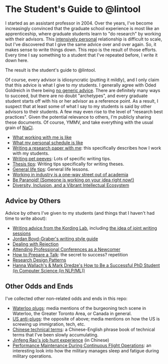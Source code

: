 # The Student's Guide to @lintool

I started as an assistant professor in 2004.
Over the years, I've become increasingly convinced that the graduate school experience is most like an apprenticeship, where graduate students learn to "do research" by working with their advisors.
This [intensively personal](http://phdcomics.com/comics.php?f=1296) relationship is difficult to scale, but I've discovered that I give the same advice over and over again.
So, it makes sense to write things down.
This repo is the result of those efforts.
Every time I say something to a student that I've repeated before, I write it down here.

The result is the student's guide to @lintool.

Of course, every advisor is idiosyncratic (putting it mildly), and I only claim that this advice is what I give to _my_ students.
I generally agree with Oded Goldreich in there being [no generic advice](http://www.wisdom.weizmann.ac.il/~oded/advice.html).
There are definitely many ways to succeed, but there are no doubt "archetypes", and every graduate student starts off with his or her advisor as a reference point.
As a result, I suspect that at least some of what I say to my students is said by other advisors to their students.
A few may even rise to the level of "research best practices".
Given the potential relevance to others, I'm publicly sharing these documents.
Of course, YMMV, and take everything with the usual grain of [NaCl](https://en.wikipedia.org/wiki/Sodium_chloride).

+ [What working with me is like](what-working-with-me-is-like.md)
+ [What my personal schedule is like](what-my-personal-schedule-is-like.md)
+ [Writing a research paper with me](writing-a-research-paper-with-me.md): this specifically describes how I work with my students.
+ [Writing pet peeves](writing-pet-peeves.md): Lots of specific writing tips.
+ [Thesis tips](thesis-tips.md): Writing tips specifically for writing theses.
+ [General life tips](general-tips.md): General life lessons.
+ [Working in industry is a one-way street out of academia](industry-one-way-street.md)
+ [Be Paranoid! (Someone is working on your idea right now!)](paranoid.md)
+ [Diversity, Inclusion, and a Vibrant Intellectual Ecosystem](ecosystem.md)

## Advice by Others

Advice by others I've given to my students (and things that I haven't had time to write about):

+ [Writing advice from the Kording Lab](http://kordinglab.com/2016/01/14/paper101.html), including [the idea of joint writing sessions](http://kordinglab.com/2016/01/13/writing-together.html)
+ [Jordan Boyd-Graber's writing style guide](http://umiacs.umd.edu/~jbg/static/style.html)
+ [Dealing with Rejection](https://sites.umiacs.umd.edu/elm/2016/10/25/dealing-with-rejection/)
+ [Attending Professional Conferences as a Newcomer](http://pgbovine.net/attending-conferences.htm)
+ [How to Prepare a Talk](https://www.deconstructconf.com/blog/how-to-prepare-a-talk): the secret to success? repetition
+ [Research Design Patterns](http://pgbovine.net/research-design-patterns.htm)
+ [Hanna Wallach's & Mark Dredze's How to Be a Successful PhD Student (in Computer Science (in NLP/ML))](https://people.cs.umass.edu/~wallach/how_to_be_a_successful_phd_student.pdf)

## Other Odds and Ends

I've collected other non-related odds and ends in this repo:

+ [Waterloo plugs](waterloo-plugs.md): media mentions of the burgeoning tech scene in Waterloo, the Greater Toronto Area, or Canada in general.
+ [US anti-plugs](us-anti-plugs.md): the opposite of above; media mentions on how the US is screwing up immigration, tech, etc.
+ [Chinese technical terms](chinese-technical-terms.md): a Chinese-English phrase book of technical terms that I've been slowly accumulating.
+ [Jinfeng Rao's job hunt experience](https://zhuanlan.zhihu.com/p/35435776) (in Chinese)
+ [Performance Maintenance During Continuous Flight Operations](docs/NAVMEDP-6410.pdf): an interesting look into how the military manages sleep and fatigue during military operations.
